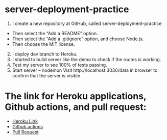# server-deployment-practice

1. I create a new repository at GitHub, called server-deployment-practice

- Then select the “Add a README” option.
- Then select the “Add a .gitignore” option, and choose Node.js.
- Then choose the MIT license.
2. I deploy  dev branch to Heroku.
3. I started to bulid  server like the demo to check if the routes is working.
4. Test my server to see 100% of tests passing.
5. Start server – nodemon
Visit http://localhost:3030/data in  browser to confirm that the server is visible

# The link for Heroku applications,  Github actions, and  pull request:
-  [Heroku Link](https://heba-server-deploy-dev.herokuapp.com/)
- [ Github actions](https://github.com/HebaAlhamaydh/server-deployment-practice/actions/runs/2407875176)
- [Pull Request](https://github.com/HebaAlhamaydh/server-deployment-practice/pull/2)


